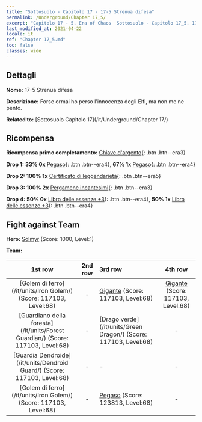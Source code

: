 ```yaml
---
title: "Sottosuolo - Capitolo 17 - 17-5 Strenua difesa"
permalink: /Underground/Chapter 17_5/
excerpt: "Capitolo 17 - 5. Era of Chaos  Sottosuolo - Capitolo 17_5. 17-5 Strenua difesa"
last_modified_at: 2021-04-22
locale: it
ref: "Chapter 17_5.md"
toc: false
classes: wide
---
```


## Dettagli

 **Nome:** 17-5 Strenua difesa

 **Descrizione:** Forse ormai ho perso l'innocenza degli Elfi, ma non me ne pento.

 **Related to:** [Sottosuolo Capitolo 17](/it/Underground/Chapter 17/)

## Ricompensa

 **Ricompensa primo completamento:** [Chiave d'argento](/ItemsIT/con_693/){: .btn .btn--era3}

 **Drop 1:** **33% 0x** [Pegaso](/ItemsIT/unt_202/){: .btn .btn--era4}, **67% 1x** [Pegaso](/ItemsIT/unt_202/){: .btn .btn--era4}

 **Drop 2:** **100% 1x** [Certificato di leggendarietà](/ItemsIT/mat_67/){: .btn .btn--era5}

 **Drop 3:** **100% 2x** [Pergamene incantesimi](/ItemsIT/con_694/){: .btn .btn--era3}

 **Drop 4:** **50% 0x** [Libro delle essenze +3](/ItemsIT/mat_60/){: .btn .btn--era4}, **50% 1x** [Libro delle essenze +3](/ItemsIT/mat_60/){: .btn .btn--era4}


## Fight against Team
 **Hero:** [Solmyr](/it/heroes/Solmyr/) (Score: 1000, Level:1)

 **Team:**


  | 1st row | 2nd row | 3rd row | 4th row |
  |:----:|:----:|:----|:----:|
  | [Golem di ferro](/it/units/Iron Golem/) (Score: 117103, Level:68)  | - | [Gigante](/it/units/Giant/) (Score: 117103, Level:68)  | [Gigante](/it/units/Giant/) (Score: 117103, Level:68)  |
  | [Guardiano della foresta](/it/units/Forest Guardian/) (Score: 117103, Level:68)  | - | [Drago verde](/it/units/Green Dragon/) (Score: 117103, Level:68)  | - |
  | [Guardia Dendroide](/it/units/Dendroid Guard/) (Score: 117103, Level:68)  | - | - | - |
  | [Golem di ferro](/it/units/Iron Golem/) (Score: 117103, Level:68)  | - | [Pegaso](/it/units/Pegasus/) (Score: 123813, Level:68)  | - |



